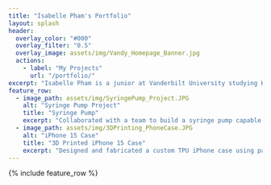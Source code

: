 ```yaml
---
title: "Isabelle Pham's Portfolio"
layout: splash
header:
  overlay_color: "#000"
  overlay_filter: "0.5"
  overlay_image: assets/img/Vandy_Homepage_Banner.jpg
  actions:
    - label: "My Projects"
      url: "/portfolio/"
excerpt: "Isabelle Pham is a junior at Vanderbilt University studying Human and Organizational Development and Computer Science, with a minor in Digital Fabrication. She is passionate about the intersection of design and technology. Her interests span software engineering, 3D printing, and human-centered development. Isabelle is excited about continually learning and using her skills to design thoughtful solutions that drive meaningful change."
feature_row:
  - image_path: assets/img/SyringePump_Project.JPG
    alt: "Syringe Pump Project"
    title: "Syringe Pump"
    excerpt: "Collaborated with a team to build a syringe pump capable of delivering precise, programmable flow rates by combining skills in CAD, 3D printing, wiring and coding."
  - image_path: assets/img/3DPrinting_PhoneCase.JPG
    alt: "iPhone 15 Case"
    title: "3D Printed iPhone 15 Case"
    excerpt: "Designed and fabricated a custom TPU iPhone case using parametric modeling and FFF printing."
---
```


{% include feature_row %}

